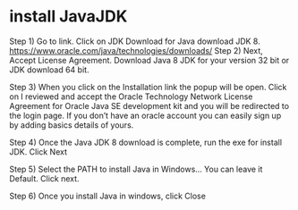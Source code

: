 # install JavaJDK
Step 1) Go to link. Click on JDK Download for Java download JDK 8.
https://www.oracle.com/java/technologies/downloads/
Step 2) Next, Accept License Agreement. Download Java 8 JDK for your version 32 bit or JDK download 64 bit.

Step 3) When you click on the Installation link the popup will be open. Click on I reviewed and accept the Oracle Technology Network License Agreement for Oracle Java SE development kit and you will be redirected to the login page. If you don’t have an oracle account you can easily sign up by adding basics details of yours.

Step 4) Once the Java JDK 8 download is complete, run the exe for install JDK. Click Next

Step 5) Select the PATH to install Java in Windows… You can leave it Default. Click next.

Step 6) Once you install Java in windows, click Close
